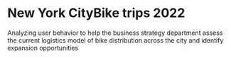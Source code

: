 # New York CityBike trips 2022
Analyzing user behavior to help the business strategy department assess the current logistics model of bike distribution across the city and identify expansion opportunities
